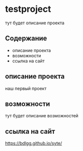 # testproject
тут будет описание проекта

## Содержание
- описание проекта
- возможности
- ссылка на сайт

## описание проекта
наш первый проект

## возможности
тут будет описание возможностей

## ссылка на сайт
https://bdlgg.github.io/syte/
